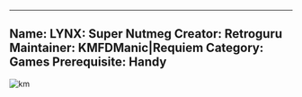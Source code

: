 -----------------------
Name: LYNX: Super Nutmeg
Creator: Retroguru
Maintainer: KMFDManic|Requiem
Category: Games
Prerequisite: Handy
-----------------------
![km](https://i.imgur.com/ETPQ0wK.png)





